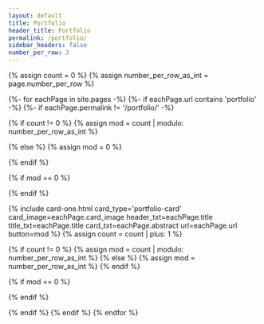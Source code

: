 ```yaml
---
layout: default
title: Portfolio
header_title: Portfolio
permalink: /portfolio/
sidebar_headers: false
number_per_row: 3
---
```

{% assign count = 0 %}
{% assign number_per_row_as_int = page.number_per_row %}

{%- for eachPage in site.pages -%}
{%- if eachPage.url contains 'portfolio' -%}
{%- if eachPage.permalink != '/portfolio/' -%}

<!-- 1     COUNT {{ count }} NUM {{ number_per_row_as_int }} -->

{% if count != 0 %}
{% assign mod =  count | modulo: number_per_row_as_int %}
<!-- 2A MOD {{ mod }} COUNT {{ count }} -->
{% else %}
{%  assign mod = 0 %}
<!-- 2B MOD {{ mod }} COUNT {{ count }} -->
{% endif %}

{% if mod == 0 %}
<div class="card-group">
{% endif %}

{% include card-one.html
card_type='portfolio-card'
card_image=eachPage.card_image
header_txt=eachPage.title
title_txt=eachPage.title
card_txt=eachPage.abstract
url=eachPage.url
button=mod
%}
{% assign count = count | plus: 1 %}
<!-- 3  MOD {{ mod }} COUNT {{ count }} -->

{% if count != 0 %}
{% assign mod = count | modulo: number_per_row_as_int %}
{% else %}
{% assign mod = number_per_row_as_int %}
{% endif %}
<!-- 4  MOD {{ mod }} COUNT {{ count }} -->

{% if mod == 0 %}
</div><!-- ./card-group -->
{% endif %}

{% endif %}
{% endif %}
{% endfor %}
